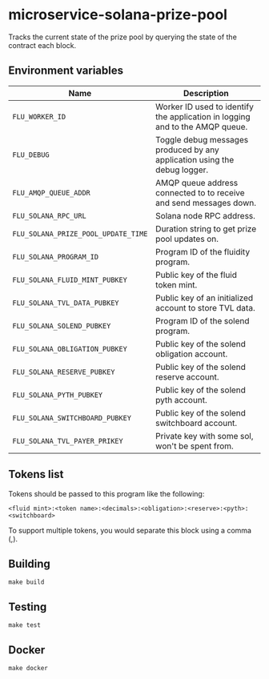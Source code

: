 
# microservice-solana-prize-pool

Tracks the current state of the prize pool by querying the state of the contract each block.

## Environment variables

|                 Name                |                              Description
| ------------------------------------|------------------------------------------------------------------------------|
| `FLU_WORKER_ID`                     | Worker ID used to identify the application in logging and to the AMQP queue. |
| `FLU_DEBUG`                         | Toggle debug messages produced by any application using the debug logger.    |
| `FLU_AMQP_QUEUE_ADDR`               | AMQP queue address connected to to receive and send messages down.           |
| `FLU_SOLANA_RPC_URL`                | Solana node RPC address.                                                     |
| `FLU_SOLANA_PRIZE_POOL_UPDATE_TIME` | Duration string to get prize pool updates on.                                |
| `FLU_SOLANA_PROGRAM_ID`             | Program ID of the fluidity program.                                          |
| `FLU_SOLANA_FLUID_MINT_PUBKEY`      | Public key of the fluid token mint.                                          |
| `FLU_SOLANA_TVL_DATA_PUBKEY`        | Public key of an initialized account to store TVL data.                      |
| `FLU_SOLANA_SOLEND_PUBKEY`          | Program ID of the solend program.                                            |
| `FLU_SOLANA_OBLIGATION_PUBKEY`      | Public key of the solend obligation account.                                 |
| `FLU_SOLANA_RESERVE_PUBKEY`         | Public key of the solend reserve account.                                    |
| `FLU_SOLANA_PYTH_PUBKEY`            | Public key of the solend pyth account.                                       |
| `FLU_SOLANA_SWITCHBOARD_PUBKEY`     | Public key of the solend switchboard account.                                |
| `FLU_SOLANA_TVL_PAYER_PRIKEY`       | Private key with some sol, won't be spent from.                              |

## Tokens list

Tokens should be passed to this program like the following:

	<fluid mint>:<token name>:<decimals>:<obligation>:<reserve>:<pyth>:<switchboard>

To support multiple tokens, you would separate this block using a comma
(,).

## Building

	make build

## Testing

	make test

## Docker

	make docker
